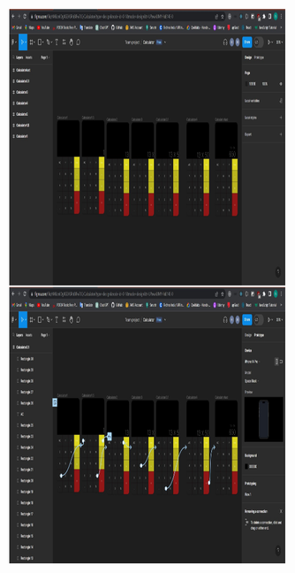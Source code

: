 
<img src ="https://github.com/himanshudadheech/Figma-Calculator/blob/main/1.jpg" width="500" height="500"/>
<img src ="https://github.com/himanshudadheech/Figma-Calculator/blob/main/2.jpg" width="500" height="500"/>
